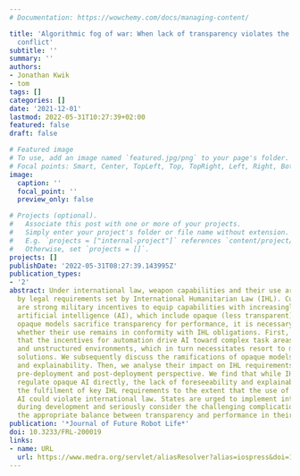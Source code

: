 ```yaml
---
# Documentation: https://wowchemy.com/docs/managing-content/

title: 'Algorithmic fog of war: When lack of transparency violates the law of armed
  conflict'
subtitle: ''
summary: ''
authors:
- Jonathan Kwik
- tom
tags: []
categories: []
date: '2021-12-01'
lastmod: 2022-05-31T10:27:39+02:00
featured: false
draft: false

# Featured image
# To use, add an image named `featured.jpg/png` to your page's folder.
# Focal points: Smart, Center, TopLeft, Top, TopRight, Left, Right, BottomLeft, Bottom, BottomRight.
image:
  caption: ''
  focal_point: ''
  preview_only: false

# Projects (optional).
#   Associate this post with one or more of your projects.
#   Simply enter your project's folder or file name without extension.
#   E.g. `projects = ["internal-project"]` references `content/project/deep-learning/index.md`.
#   Otherwise, set `projects = []`.
projects: []
publishDate: '2022-05-31T08:27:39.143995Z'
publication_types:
- '2'
abstract: Under international law, weapon capabilities and their use are regulated
  by legal requirements set by International Humanitarian Law (IHL). Currently, there
  are strong military incentives to equip capabilities with increasingly advanced
  artificial intelligence (AI), which include opaque (less transparent) models. As
  opaque models sacrifice transparency for performance, it is necessary to examine
  whether their use remains in conformity with IHL obligations. First, we demonstrate
  that the incentives for automation drive AI toward complex task areas and dynamic
  and unstructured environments, which in turn necessitates resort to more opaque
  solutions. We subsequently discuss the ramifications of opaque models for foreseeability
  and explainability. Then, we analyse their impact on IHL requirements from a development,
  pre-deployment and post-deployment perspective. We find that while IHL does not
  regulate opaque AI directly, the lack of foreseeability and explainability frustrates
  the fulfilment of key IHL requirements to the extent that the use of fully opaque
  AI could violate international law. States are urged to implement interpretability
  during development and seriously consider the challenging complication of determining
  the appropriate balance between transparency and performance in their capabilities.
publication: '*Journal of Future Robot Life*'
doi: 10.3233/FRL-200019
links:
- name: URL
  url: https://www.medra.org/servlet/aliasResolver?alias=iospress&doi=10.3233/FRL-200019
---
```

